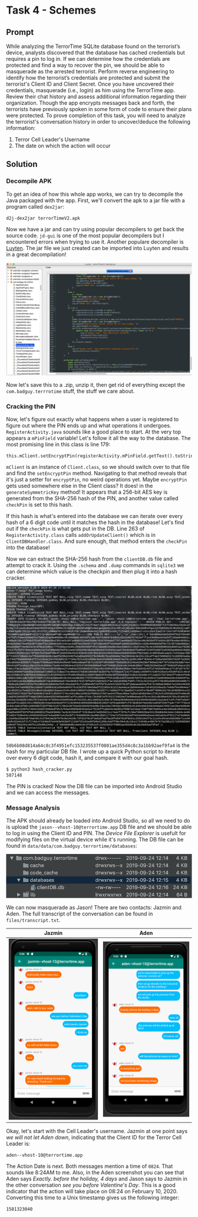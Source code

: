 # Task 4 - Schemes

## Prompt

While analyzing the TerrorTime SQLite database found on the terrorist’s device, analysts discovered that the database has cached credentials but requires a pin to log in. If we can determine how the credentials are protected and find a way to recover the pin, we should be able to masquerade as the arrested terrorist. Perform reverse engineering to identify how the terrorist’s credentials are protected and submit the terrorist's Client ID and Client Secret. Once you have uncovered their credentials, masquerade (i.e., login) as him using the TerrorTime app. Review their chat history and assess additional information regarding their organization. Though the app encrypts messages back and forth, the terrorists have previously spoken in some form of code to ensure their plans were protected. To prove completion of this task, you will need to analyze the terrorist's conversation history in order to uncover/deduce the following information:

1. Terror Cell Leader's Username
3. The date on which the action will occur

## Solution

### Decompile APK

To get an idea of how this whole app works, we can try to decompile the Java packaged with the app. First, we'll convert the apk to a jar file with a program called `dex2jar`:

```
d2j-dex2jar terrorTimeV2.apk
```

Now we have a jar and can try using popular decompilers to get back the source code. `jd-gui` is one of the most popular decompilers but I encountered errors when trying to use it. Another populare decompiler is [Luyten](https://github.com/deathmarine/Luyten). The jar file we just created can be imported into Luyten and results in a great decompilation!

![Decompilation](images/decomp.png)

Now let's save this to a .zip, unzip it, then get rid of everything except the `com.badguy.terrrotime` stuff, the stuff we care about. 

### Cracking the PIN

Now, let's figure out exactly what happens when a user is registered to figure out where the PIN ends up and what operations it undergoes. `RegisterActivity.java` sounds like a good place to start. At the very top appears a `mPinField` variable! Let's follow it all the way to the database. The most promising line in this class is line 179:

```
this.mClient.setEncryptPin(registerActivity.mPinField.getText().toString());
```

`mClient` is an instance of `Client.class`, so we should switch over to that file and find the `setEncryptPin` method. Navigating to that method reveals that it's just a setter for `encryptPin`, no weird operations yet. Maybe `encryptPin` gets used somewhere else in the Client class? It does! in the `generateSymmetricKey` method! It appears that a 256-bit AES key is generated from the SHA-256 hash of the PIN, and another value called `checkPin` is set to this hash. 

If this hash is what's entered into the database we can iterate over every hash of a 6 digit code until it matches the hash in the database! Let's find out if the `checkPin` is what gets put in the DB. Line 263 of `RegisterActivity.class` calls `addOrUpdateClient()` which is in `ClientDBHandler.class`. And sure enough, that method enters the `checkPin` into the database!

Now we can extract the SHA-256 hash from the `clientDB.db` file and attempt to crack it. Using the `.schema` and `.dump` commands in `sqlite3` we can determine which value is the checkpin and then plug it into a hash cracker. 

![Hash](images/hash.png)

`50b6b08d814a64c8c3f4951efc153235537f0801ae355d4c8c3a1bb92aef9fa4` is the hash for my particular DB file. I wrote up a quick Python script to iterate over every 6 digit code, hash it, and compare it with our goal hash. 

```
$ python3 hash_cracker.py
587148
``` 

The PIN is cracked! Now the DB file can be imported into Android Studio and we can access the messages.

### Message Analysis

The APK should already be loaded into Android Studio, so all we need to do is upload the `jason--vhost-10@terrortime.app` DB file and we should be able to log in using the Client ID and PIN. The *Device File Explorer* is usefult for modifying files on the virtual device while it's running. The DB file can be found in `data/data/com.badguy.terrortime/databases`:  

![DB File](images/db.png)

We can now masquerade as Jason! There are two contacts: Jazmin and Aden. The full transcript of the conversation can be found in `files/transcript.txt`.

Jazmin                      | Aden
:--------------------------:|:-----------------------:
![Jazmin](images/jazmin.png)| ![Aden](images/aden.png)

Okay, let's start with the Cell Leader's username. Jazmin at one point says _we will not let Aden down_, indicating that the Client ID for the Terror Cell Leader is:

```
aden--vhost-10@terrortime.app
```

The Action Date is next. Both messages mention a time of `0824`. That sounds like 8:24AM to me. Also, in the Aden screenshot you can see that Aden says _Exactly. before the holiday, 4 days_ and Jason says to Jazmin in the other conversation _see you before Valentine's Day_. This is a good indicator that the action will take place on 08:24 on February 10, 2020. Converting this time to a Unix timestamp gives us the following integer:

```
1581323040
```
